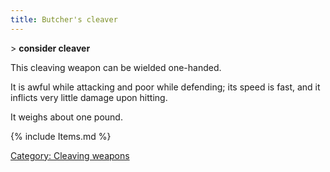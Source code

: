 ```yaml
---
title: Butcher's cleaver
---
```


\> **consider cleaver**

This cleaving weapon can be wielded one-handed.

It is awful while attacking and poor while defending; its speed is fast,
and it inflicts very little damage upon hitting.

It weighs about one pound.

{% include Items.md %}

[Category: Cleaving weapons](Category:_Cleaving_weapons "wikilink")